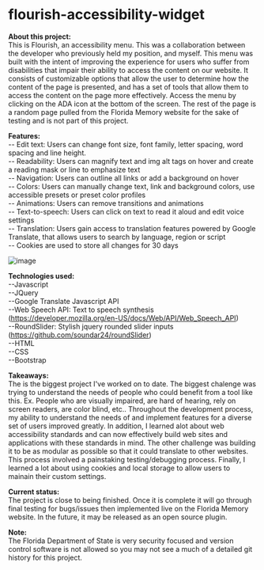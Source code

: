 # flourish-accessibility-widget

<b>About this project:</b><br/> 
This is Flourish, an accessibility menu. This was a collaboration between the developer who previously held my position, and myself. This menu was built with the intent of improving the experience for users who suffer from disabilities that impair their ability to access the content on our website. It consists of customizable options that allow the user to determine how the content of the page is presented, and has a set of tools that allow them to access the content on the page more effectively. Access the menu by clicking on the ADA icon at the bottom of the screen. The rest of the page is a random page pulled from the Florida Memory website for the sake of testing and is not part of this project.

<b>Features:</b><br/> 
-- Edit text: Users can change font size, font family, letter spacing, word spacing and line height.<br/>
-- Readability: Users can magnify text and img alt tags on hover and create a reading mask or line to emphasize text<br/>
-- Navigation: Users can outline all links or add a background on hover<br/>
-- Colors: Users can manually change text, link and background colors, use accessible presets or preset color profiles<br/>
-- Animations: Users can remove transitions and animations<br/>
-- Text-to-speech: Users can click on text to read it aloud and edit voice settings<br/>
-- Translation: Users gain access to translation features powered by Google Translate, that allows users to search by language, region or script <br/>
-- Cookies are used to store all changes for 30 days<br/>

![image](https://github.com/admaloch-dos/flourish-accessibility-menu/assets/133890108/34c1f153-4a98-4c2d-8aad-8fbc32d8a140)


<b>Technologies used:</b><br/> 
--Javascript<br/>
--JQuery<br/>
--Google Translate Javascript API<br/>
--Web Speech API: Text to speech synthesis (<a>https://developer.mozilla.org/en-US/docs/Web/API/Web_Speech_API</a>)<br/>
--RoundSlider: Stylish jquery rounded slider inputs (<a>https://github.com/soundar24/roundSlider</a>)<br/>
--HTML<br/>
--CSS<br/>
--Bootstrap<br/>

<b>Takeaways:</b><br/> 
The is the biggest project I've worked on to date. The biggest chalenge was trying to understand the needs of people who could benefit from a tool like this. Ex. People who are visually impaired, are hard of hearing, rely on screen readers, are color blind, etc.. Throughout the development process, my ability to understand the needs of and implement features for a diverse set of users improved greatly. In addition, I learned alot about web accessibility standards and can now effectively build web sites and applications with these standards in mind. The other challenge was building it to be as modular as possible so that it could translate to other websites. This process involved a painstaking testing/debugging process. Finally, I learned a lot about using cookies and local storage to allow users to mainain their custom settings.

<b>Current status:</b><br/> 
The project is close to being finished. Once it is complete it will go through final testing for bugs/issues then implemented live on the Florida Memory website. In the future, it may be released as an open source plugin.

<b>Note:</b><br/> 
The Florida Department of State is very security focused and version control software is not allowed so you may not see a much of a detailed git history for this project.

